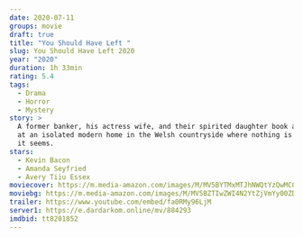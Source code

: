 ```yaml
---
date: 2020-07-11
groups: movie
draft: true
title: "You Should Have Left "
slug: You Should Have Left 2020
year: "2020"
duration: 1h 33min
rating: 5.4
tags:
  - Drama
  - Horror
  - Mystery
story: >
  A former banker, his actress wife, and their spirited daughter book a vacation
  at an isolated modern home in the Welsh countryside where nothing is quite as
  it seems.
stars:
  - Kevin Bacon
  - Amanda Seyfried
  - Avery Tiiu Essex
moviecover: https://m.media-amazon.com/images/M/MV5BYTMxMTJhNWQtYzQwMC00MThhLTkzNjMtMDljMGE1MmE1NWM2XkEyXkFqcGdeQXVyODkxMzcxOTY@._V1_.jpg
moviebg: https://m.media-amazon.com/images/M/MV5BZTIwZWI4N2YtZjVmYy00ZDNjLWE5YTItOTg5MjMxMmY1YTMxXkEyXkFqcGdeQXVyMTkxNjUyNQ@@._V1_SX1777_CR0,0,1777,956_AL_.jpg
trailer: https://www.youtube.com/embed/fa0RMy96LjM
server1: https://e.dardarkom.online/mv/884293
imdbid: tt8201852
---
```

